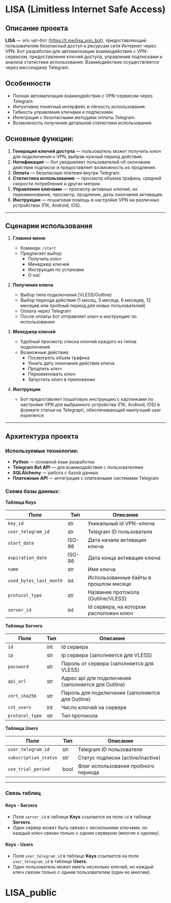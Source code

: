 # LISA (Limitless Internet Safe Access)

## Описание проекта

**LISA** — это чат-бот (https://t.me/lisa_vpn_bot), предоставляющий пользователям безопасный доступ к ресурсам сети Интернет через VPN. Бот разработан для автоматизации взаимодействия с VPN-сервисом, предоставления ключей доступа, управления подписками и анализа статистики использования. Взаимодействие осуществляется через мессенджер Telegram.

## Особенности
- Полная автоматизация взаимодействия с VPN-сервисом через Telegram.
- Интуитивно понятный интерфейс и лёгкость использования.
- Гибкость управления ключами и подписками.
- Интеграция с безопасными методами оплаты Telegram.
- Возможность получения детальной статистики использования.

## Основные функции:
1. **Генерация ключей доступа** — пользователь может получить ключ для подключения к VPN, выбрав нужный период действия.
2. **Нотификация** — бот уведомляет пользователей об окончании действия подписок и предоставляет возможность их продления.
3. **Оплата** — безопасные платежи внутри Telegram.
4. **Статистика использования** — просмотр объема трафика, средней скорости потребления и других метрик.
5. **Управление ключами** — просмотр активных ключей, их переименование, просмотр, продление, даты окончания активации.
6. **Инструкции** — пошаговая помощь в настройке VPN на различных устройствах (ПК, Android, iOS).


---

## Сценарии использования

1. **Главное меню**
   - Команда: `/start`
   - Предлагает выбор:
     - Получить ключ
     - Менеджер ключей
     - Инструкция по установке
     - О нас

2. **Получение ключа**
   - Выбор типа подключения (VLESS/Outline)
   - Выбор периода действия (1 месяц, 3 месяца, 6 месяцев, 12 месяцев или пробный период для новых пользователей)
   - Оплата через Telegram
   - После оплаты бот отправляет ключ и инструкцию по использованию

3. **Менеджер ключей**
   - Удобный просмотр списка ключей каждого из типов подключения
   - Возможные действия:
     - Посмотреть объем трафика
     - Узнать дату окончания действия ключа
     - Продлить ключ
     - Переименовать ключ
     - Запустить ключ в приложении

4. **Инструкции**
   - Бот предоставляет пошаговую инструкцию с картинками по настройке VPN для выбранного устройства (ПК, Android, iOS)
в формате статьи на Telegraph, обеспечивающий наилучший user experience

---

## Архитектура проекта

### Используемые технологии:
- **Python** — основной язык разработки
- **Telegram Bot API** — для взаимодействия с пользователями
- **SQLAlchemy** — работа с базой данных
- **Платежные API** — интеграция с платежными системами Telegram

### Схема базы данных:

**Таблица Keys**

| Поле                    | Тип    | Описание                               |
|-------------------------|--------|----------------------------------------|
| `key_id`                | str    | Уникальный id VPN-ключа                |
| `user_telegram_id`      | str    | Telegram ID пользователя               |
| `start_date`            | ISO-86 | Дата начала активации ключа            |
| `expiration_date`       | ISO-86 | Дата конца активации ключа             |
| `name`                  | str    | Имя ключа                              |
| `used_bytes_last_month` | int    | Использованные байты в прошлом месяце  |
| `protocol_type`         | str    | Название протокола (Outline/VLESS)     |
| `server_id`             | int    | Id сервера, на котором расположен ключ |

**Таблица Servers**

| Поле            | Тип | Описание                                            |
|-----------------|-----|-----------------------------------------------------|
| `id`            | int | Id сервера                                          |
| `ip`            | str | Ip сервера (заполняется для VLESS)                  |
| `password`      | str | Пароль от сервера (заполняется для VLESS)           |
| `api_url`       | str | Адрес api для подключения (заполняется для Outline) |
| `cert_sha256`   | str | Пароль для подключения (заполняется для Outline)    |
| `cnt_users`     | int | Число ключей на сервере                             |
| `protocol_type` | str | Тип протокола                                       |

**Таблица Users**

|           Поле        | Тип   | Описание                            |
|-----------------------|-------|-------------------------------------|
| `user_telegram_id`    | str   | Telegram ID пользователя            |
| `subscription_status` | str   | Статус подписки (active/inactive)   |
| `use_trial_period`    | bool  | Флаг использования пробного периода |
---

### Связь таблиц

#### **Keys - Servers**
- Поле `server_id` в таблице **Keys** ссылается на поле `id` в таблице **Servers**.
- Один сервер может быть связан с несколькими ключами, но каждый ключ связан только с одним сервером (многие к одному).

#### **Keys - Users**
- Поле `user_telegram_id` в таблице **Keys** ссылается на поле `user_telegram_id` в таблице **Users**.
- Один пользователь может иметь несколько ключей, но каждый ключ связан только с одним пользователем (один ко многим).




# LISA_public
